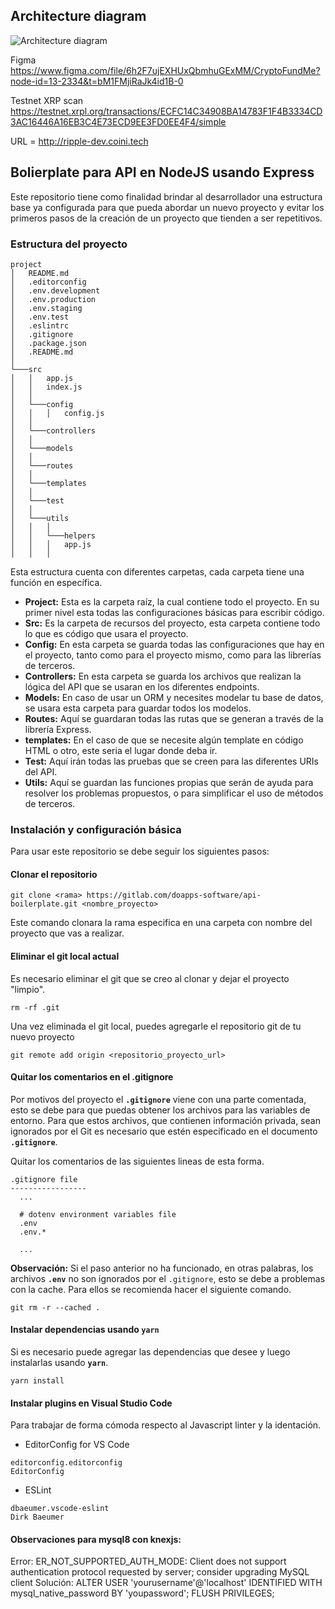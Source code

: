 ## Architecture diagram
![Architecture diagram](https://user-images.githubusercontent.com/3833940/227734329-33e02b5f-ea16-47a8-855f-53a59fec6007.png)


Figma
https://www.figma.com/file/6h2F7ujEXHUxQbmhuGExMM/CryptoFundMe?node-id=13-2334&t=bM1FMjiRaJk4id1B-0

Testnet XRP scan
https://testnet.xrpl.org/transactions/ECFC14C34908BA14783F1F4B3334CD3AC16446A16EB3C4E73ECD9EE3FD0EE4F4/simple

URL = http://ripple-dev.coini.tech

## Bolierplate para API en NodeJS usando Express

Este repositorio tiene como finalidad brindar al desarrollador una estructura base ya configurada para que pueda abordar un nuevo proyecto y evitar los primeros pasos de la creación de un proyecto que tienden a ser repetitivos.

### Estructura del proyecto

```
project
│   README.md
│   .editorconfig
│   .env.development
│   .env.production
│   .env.staging
│   .env.test
│   .eslintrc
│   .gitignore
│   .package.json
│   .README.md
│
└───src
│   │   app.js
│   │   index.js
│   │
│   └───config
│   │   │   config.js
│   │
│   └───controllers
│   │
│   └───models
│   │
│   └───routes
│   │
│   └───templates
│   │
│   └───test
│   │
│   └───utils
│   │   │
│   │   └───helpers
│   │   │   app.js
│   │   │
```

Esta estructura cuenta con diferentes carpetas, cada carpeta tiene una función en específica.

- **Project:** Esta es la carpeta raíz, la cual contiene todo el proyecto. En su primer nivel esta todas las configuraciones básicas para escribir código.
- **Src:** Es la carpeta de recursos del proyecto, esta carpeta contiene todo lo que es código que usara el proyecto.
- **Config:** En esta carpeta se guarda todas las configuraciones que hay en el proyecto, tanto como para el proyecto mismo, como para las librerías de terceros.
- **Controllers:** En esta carpeta se guarda los archivos que realizan la lógica del API que se usaran en los diferentes endpoints.
- **Models:** En caso de usar un ORM y necesites modelar tu base de datos, se usara esta carpeta para guardar todos los modelos.
- **Routes:** Aquí se guardaran todas las rutas que se generan a través de la librería Express.
- **templates:** En el caso de que se necesite algún template en código HTML o otro, este seria el lugar donde deba ir.
- **Test:** Aquí irán todas las pruebas que se creen para las diferentes URIs del API.
- **Utils:** Aquí se guardan las funciones propias que serán de ayuda para resolver los problemas propuestos, o para simplificar el uso de métodos de terceros.

### Instalación y configuración básica

Para usar este repositorio se debe seguir los siguientes pasos:

#### Clonar el repositorio
```console
git clone <rama> https://gitlab.com/doapps-software/api-boilerplate.git <nombre_proyecto>
```
Este comando clonara la rama especifica en una carpeta con nombre del proyecto que vas a realizar.
#### Eliminar el git local actual
Es necesario eliminar el git que se creo al clonar y dejar el proyecto "limpio".
```console
rm -rf .git
```
Una vez eliminada el git local, puedes agregarle el repositorio git de tu nuevo proyecto
```console
git remote add origin <repositorio_proyecto_url>
```
#### Quitar los comentarios en el .gitignore
Por motivos del proyecto el **`.gitignore`** viene con una parte comentada, esto se debe para que puedas obtener los archivos para las variables de entorno.
Para que estos archivos, que contienen información privada, sean ignorados por el Git es necesario que estén especificado en el documento **`.gitignore`**.

Quitar los comentarios de las siguientes lineas de esta forma.
```
.gitignore file
-----------------
  ...

  # dotenv environment variables file
  .env
  .env.*

  ...
```

**Observación:** Si el paso anterior no ha funcionado, en otras palabras, los archivos **`.env`** no son ignorados por el `.gitignore`, esto se debe a problemas con la cache. Para ellos se recomienda hacer el siguiente comando.
```console
git rm -r --cached .
```

#### Instalar dependencias usando `yarn`
Si es necesario puede agregar las dependencias que desee y luego instalarlas usando **`yarn`**.
```console
yarn install
```

#### Instalar plugins en Visual Studio Code
Para trabajar de forma cómoda respecto al Javascript linter y la identación.

- EditorConfig for VS Code

```
editorconfig.editorconfig
EditorConfig
```

- ESLint

```
dbaeumer.vscode-eslint
Dirk Baeumer
```

#### Observaciones para mysql8 con knexjs:
Error: ER_NOT_SUPPORTED_AUTH_MODE: Client does not support authentication protocol requested by server; consider upgrading MySQL client
Solución:
ALTER USER 'yourusername'@'localhost' IDENTIFIED WITH mysql_native_password BY 'youpassword';
FLUSH PRIVILEGES;

